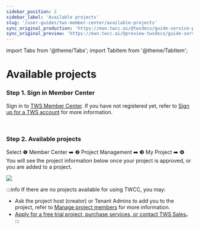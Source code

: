 ```yaml
---
sidebar_position: 2
sidebar_label: 'Available projects'
slug: '/user-guides/tws-member-center/available-projects'
sync_original_production: 'https://man.twcc.ai/@twsdocs/guide-service-project-availability-en' 
sync_original_preview: 'https://man.twcc.ai/@preview-twsdocs/guide-service-project-availability-en' 
---
```


import Tabs from '@theme/Tabs';
import TabItem from '@theme/TabItem';

# Available projects

### Step 1. Sign in Member Center 

Sign in to [TWS Member Center](https://tws.twcc.ai/). 
If you have not registered yet, refer to [Sign up for a TWS account](user-guides/tws-member-center/manage-member-accounts/sign-up-for-tws.md) for more information.


<br/>

### Step 2. Available projects

Select <span>&#10102;</span> Member Center :arrow_right: <span>&#10103;</span> Project Management :arrow_right: <span>&#10104;</span> My Project :arrow_right: <span>&#10105;</span> You will see the project information below once your project is approved, or you are added to a project.

![](https://cos.twcc.ai/SYS-MANUAL/uploads/upload_00acb5d38c03743da5dc6f50e3e54f3a.png)
<br/>

:::info
If there are no projects available for using TWCC, you may:
  - Ask the project host (creator) or Tenant Admins to add you to the project, refer to [<ins>Manage project members</ins>](/user-guides/tws-member-center/manage-projects/manage-project-members.md) for more information.
  - [Apply for a free trial project, purchase services, or contact TWS Sales](/user-guides/tws-member-center/manage-projects/apply-projects-credits.md)。
:::

